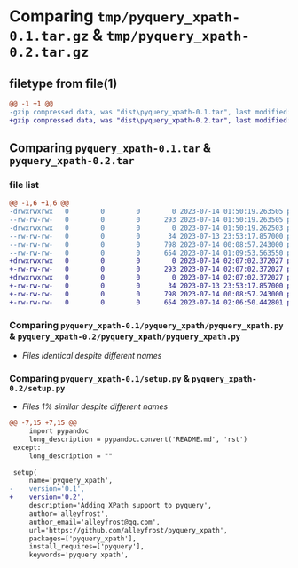 # Comparing `tmp/pyquery_xpath-0.1.tar.gz` & `tmp/pyquery_xpath-0.2.tar.gz`

## filetype from file(1)

```diff
@@ -1 +1 @@
-gzip compressed data, was "dist\pyquery_xpath-0.1.tar", last modified: Fri Jul 14 01:50:19 2023, max compression
+gzip compressed data, was "dist\pyquery_xpath-0.2.tar", last modified: Fri Jul 14 02:07:02 2023, max compression
```

## Comparing `pyquery_xpath-0.1.tar` & `pyquery_xpath-0.2.tar`

### file list

```diff
@@ -1,6 +1,6 @@
-drwxrwxrwx   0        0        0        0 2023-07-14 01:50:19.263505 pyquery_xpath-0.1/
--rw-rw-rw-   0        0        0      293 2023-07-14 01:50:19.263505 pyquery_xpath-0.1/PKG-INFO
-drwxrwxrwx   0        0        0        0 2023-07-14 01:50:19.262503 pyquery_xpath-0.1/pyquery_xpath/
--rw-rw-rw-   0        0        0       34 2023-07-13 23:53:17.857000 pyquery_xpath-0.1/pyquery_xpath/__init__.py
--rw-rw-rw-   0        0        0      798 2023-07-14 00:08:57.243000 pyquery_xpath-0.1/pyquery_xpath/pyquery_xpath.py
--rw-rw-rw-   0        0        0      654 2023-07-14 01:09:53.563550 pyquery_xpath-0.1/setup.py
+drwxrwxrwx   0        0        0        0 2023-07-14 02:07:02.372027 pyquery_xpath-0.2/
+-rw-rw-rw-   0        0        0      293 2023-07-14 02:07:02.372027 pyquery_xpath-0.2/PKG-INFO
+drwxrwxrwx   0        0        0        0 2023-07-14 02:07:02.372027 pyquery_xpath-0.2/pyquery_xpath/
+-rw-rw-rw-   0        0        0       34 2023-07-13 23:53:17.857000 pyquery_xpath-0.2/pyquery_xpath/__init__.py
+-rw-rw-rw-   0        0        0      798 2023-07-14 00:08:57.243000 pyquery_xpath-0.2/pyquery_xpath/pyquery_xpath.py
+-rw-rw-rw-   0        0        0      654 2023-07-14 02:06:50.442801 pyquery_xpath-0.2/setup.py
```

### Comparing `pyquery_xpath-0.1/pyquery_xpath/pyquery_xpath.py` & `pyquery_xpath-0.2/pyquery_xpath/pyquery_xpath.py`

 * *Files identical despite different names*

### Comparing `pyquery_xpath-0.1/setup.py` & `pyquery_xpath-0.2/setup.py`

 * *Files 1% similar despite different names*

```diff
@@ -7,15 +7,15 @@
     import pypandoc
     long_description = pypandoc.convert('README.md', 'rst')
 except:
     long_description = ""
 
 setup(
     name='pyquery_xpath',
-    version='0.1',
+    version='0.2',
     description='Adding XPath support to pyquery',
     author='alleyfrost',
     author_email='alleyfrost@qq.com',
     url='https://github.com/alleyfrost/pyquery_xpath',
     packages=['pyquery_xpath'],
     install_requires=['pyquery'],
     keywords='pyquery xpath',
```


